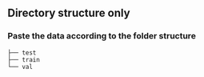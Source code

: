 ## Directory structure only

### Paste the data according to the folder structure

```
├── test
├── train
└── val
```
